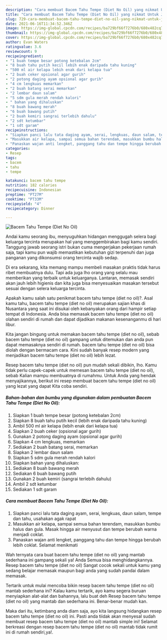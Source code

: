 ```yaml
---
description: "Cara membuat Bacem Tahu Tempe (Diet No Oil) yang nikmat Untuk Jualan"
title: "Cara membuat Bacem Tahu Tempe (Diet No Oil) yang nikmat Untuk Jualan"
slug: 729-cara-membuat-bacem-tahu-tempe-diet-no-oil-yang-nikmat-untuk-jualan
date: 2021-06-16T11:34:52.346Z
image: https://img-global.cpcdn.com/recipes/ba729bf66f7276b0/680x482cq70/bacem-tahu-tempe-diet-no-oil-foto-resep-utama.jpg
thumbnail: https://img-global.cpcdn.com/recipes/ba729bf66f7276b0/680x482cq70/bacem-tahu-tempe-diet-no-oil-foto-resep-utama.jpg
cover: https://img-global.cpcdn.com/recipes/ba729bf66f7276b0/680x482cq70/bacem-tahu-tempe-diet-no-oil-foto-resep-utama.jpg
author: Evan Waters
ratingvalue: 3.6
reviewcount: 9
recipeingredient:
- "1 buah tempe besar potong ketebalan 2cm"
- "8 buah tahu putih kecil lebih enak daripada tahu kuning"
- "500 ml air kelapa lebih enak dari kelapa tua"
- "2 buah ceker opsional agar gurih"
- "2 potong daging ayam opsional agar gurih"
- "4 cm lengkuas memarkan"
- "2 buah batang serai memarkan"
- "2 lembar daun salam"
- "5 sdm gula merah rendah kalori"
- " bahan yang dihaluskan"
- "8 buah bawang merah"
- "6 buah bawang putih"
- "2 buah kemiri sangrai terlebih dahulu"
- "2 sdt ketumbar"
- "1 sdt garam"
recipeinstructions:
- "Siapkan panci lalu tata daging ayam, serai, lengkuas, daun salam, tempe dan tahu, usahakan agak rapat"
- "Masukkan air kelapa, sampai semua bahan terendam, masukkan bumbu halus dan gula. Masak hingga air menyusut dan tempe berubah warna menjadi coklat."
- "Panaskan wajan anti lengket, panggang tahu dan tempe hingga berubah lebih coklat. Selamat menikmati"
categories:
- Resep
tags:
- bacem
- tahu
- tempe

katakunci: bacem tahu tempe 
nutrition: 182 calories
recipecuisine: Indonesian
preptime: "PT27M"
cooktime: "PT33M"
recipeyield: "4"
recipecategory: Dinner

---
```



![Bacem Tahu Tempe (Diet No Oil)](https://img-global.cpcdn.com/recipes/ba729bf66f7276b0/680x482cq70/bacem-tahu-tempe-diet-no-oil-foto-resep-utama.jpg)

Andai kamu seorang ibu, menyuguhkan hidangan menggugah selera bagi keluarga tercinta merupakan hal yang menggembirakan bagi kamu sendiri. Tanggung jawab seorang istri bukan cuma mengerjakan pekerjaan rumah saja, tapi kamu pun wajib memastikan kebutuhan gizi terpenuhi dan juga panganan yang dikonsumsi orang tercinta wajib sedap.

Di era  sekarang, kita memang mampu membeli masakan praktis tidak harus ribet membuatnya dulu. Tapi ada juga lho orang yang selalu mau memberikan yang terbaik untuk keluarganya. Lantaran, memasak sendiri akan jauh lebih higienis dan kita juga bisa menyesuaikan masakan tersebut sesuai dengan selera keluarga tercinta. 



Apakah kamu salah satu penikmat bacem tahu tempe (diet no oil)?. Asal kamu tahu, bacem tahu tempe (diet no oil) merupakan sajian khas di Nusantara yang saat ini disukai oleh kebanyakan orang dari hampir setiap tempat di Indonesia. Anda bisa memasak bacem tahu tempe (diet no oil) olahan sendiri di rumah dan dapat dijadikan makanan kesenanganmu di hari libur.

Kita jangan bingung untuk memakan bacem tahu tempe (diet no oil), sebab bacem tahu tempe (diet no oil) gampang untuk ditemukan dan anda pun dapat memasaknya sendiri di rumah. bacem tahu tempe (diet no oil) bisa diolah dengan bermacam cara. Kini sudah banyak resep modern yang menjadikan bacem tahu tempe (diet no oil) lebih lezat.

Resep bacem tahu tempe (diet no oil) pun mudah sekali dibikin, lho. Kamu tidak perlu capek-capek untuk memesan bacem tahu tempe (diet no oil), sebab Kalian mampu membuatnya di rumahmu. Untuk Anda yang hendak menyajikannya, berikut ini resep membuat bacem tahu tempe (diet no oil) yang lezat yang dapat Kita coba sendiri.

<!--inarticleads1-->

##### Bahan-bahan dan bumbu yang digunakan dalam pembuatan Bacem Tahu Tempe (Diet No Oil):

1. Siapkan 1 buah tempe besar (potong ketebalan 2cm)
1. Siapkan 8 buah tahu putih kecil (lebih enak daripada tahu kuning)
1. Ambil 500 ml air kelapa (lebih enak dari kelapa tua)
1. Siapkan 2 buah ceker (opsional agar gurih)
1. Gunakan 2 potong daging ayam (opsional agar gurih)
1. Siapkan 4 cm lengkuas, memarkan
1. Sediakan 2 buah batang serai, memarkan
1. Siapkan 2 lembar daun salam
1. Siapkan 5 sdm gula merah rendah kalori
1. Siapkan  bahan yang dihaluskan:
1. Sediakan 8 buah bawang merah
1. Sediakan 6 buah bawang putih
1. Gunakan 2 buah kemiri (sangrai terlebih dahulu)
1. Ambil 2 sdt ketumbar
1. Sediakan 1 sdt garam




<!--inarticleads2-->

##### Cara membuat Bacem Tahu Tempe (Diet No Oil):

1. Siapkan panci lalu tata daging ayam, serai, lengkuas, daun salam, tempe dan tahu, usahakan agak rapat
1. Masukkan air kelapa, sampai semua bahan terendam, masukkan bumbu halus dan gula. Masak hingga air menyusut dan tempe berubah warna menjadi coklat.
1. Panaskan wajan anti lengket, panggang tahu dan tempe hingga berubah lebih coklat. Selamat menikmati




Wah ternyata cara buat bacem tahu tempe (diet no oil) yang mantab sederhana ini gampang sekali ya! Anda Semua bisa menghidangkannya. Resep bacem tahu tempe (diet no oil) Sangat cocok sekali untuk kamu yang sedang belajar memasak maupun bagi anda yang sudah pandai dalam memasak.

Tertarik untuk mulai mencoba bikin resep bacem tahu tempe (diet no oil) mantab sederhana ini? Kalau kamu tertarik, ayo kamu segera buruan menyiapkan alat-alat dan bahannya, lalu buat deh Resep bacem tahu tempe (diet no oil) yang mantab dan sederhana ini. Benar-benar mudah kan. 

Maka dari itu, ketimbang anda diam saja, ayo kita langsung hidangkan resep bacem tahu tempe (diet no oil) ini. Pasti anda tiidak akan menyesal sudah membuat resep bacem tahu tempe (diet no oil) mantab simple ini! Selamat berkreasi dengan resep bacem tahu tempe (diet no oil) mantab tidak rumit ini di rumah sendiri,ya!.


